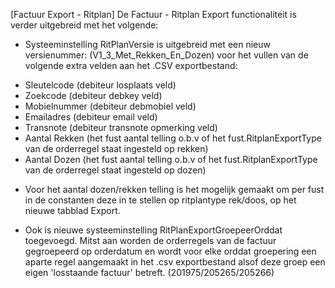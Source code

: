 [Factuur Export - Ritplan] De Factuur - Ritplan Export functionaliteit is verder uitgebreid met het volgende:

* Systeeminstelling RitPlanVersie is uitgebreid met een nieuw versienummer: (V1_3_Met_Rekken_En_Dozen) voor het vullen van de volgende extra velden aan het .CSV exportbestand:
- Sleutelcode (debiteur losplaats veld)
- Zoekcode (debiteur debkey veld)
- Mobielnummer (debiteur debmobiel veld)
- Emailadres (debiteur email veld)
- Transnote (debiteur transnote opmerking veld)
- Aantal Rekken (het fust aantal telling o.b.v of het fust.RitplanExportType van de orderregel staat ingesteld op rekken)
- Aantal Dozen (het fust aantal telling o.b.v of het fust.RitplanExportType van de orderregel staat ingesteld op dozen)

* Voor het aantal dozen/rekken telling is het mogelijk gemaakt om per fust in de constanten deze in te stellen op ritplantype rek/doos, op het nieuwe tabblad Export.

* Ook is nieuwe systeeminstelling RitPlanExportGroepeerOrddat toegevoegd. Mitst aan worden de orderregels van de factuur gegroepeerd op orderdatum en wordt voor elke orddat groepering een aparte regel aangemaakt in het .csv exportbestand alsof deze groep een eigen 'losstaande factuur' betreft.
(201975/205265/205266)
